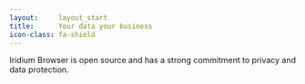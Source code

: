 ```yaml
---
layout:		layout_start
title: 		Your data your business
icon-class: fa-shield
---
```

Iridium Browser is open source and has a strong commitment to privacy and data protection.